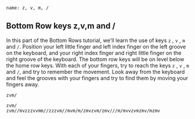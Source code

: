 ﻿
```ngMeta
name: z, v, m, /
```

## Bottom Row keys z,v,m and /

In this part of the Bottom Rows tutorial, we'll learn the use of keys `z` , `v` , `m` and `/`.
Position your left little finger and left index finger on the left groove on the keyboard, and your right index finger and right little finger on the right groove of the keyboard. The bottom row keys will be on level below the home row keys. With each of your fingers, try to reach the keys `z` , `v` , `m` and `/`, and try to remember the movement. Look away from the keyboard and feel the grooves with your fingers and try to find them by moving your fingers away.


```trytyping
zvm/
```

```practicetyping
zvm/
zvm//mvzzzvvmm//zzzvm//mvm/m/zmvzvm/zmv///m/mvvzvmzmv/mzmv
```

